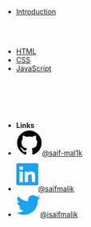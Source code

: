 - [Introduction](/) 

<br/>

<br/>

- [HTML](HTML/README.md)
- [CSS](CSS/README.md)
- [JavaScript](JavaScript/README.md)


<br/>

<br/>

<br/>

<br/>

- **Links**
- [![Github](assets/img/github.svg)@saif-mal1k](https://github.com/saif-mal1k/)
- [![LinkedIn](assets/img/linkedin.svg)@saifmalik](http://twitter.com/isaifmalik)
- [![Twitter](assets/img/twitter.svg)@isaifmalik](http://linkedin.com/in/saifmalik)
